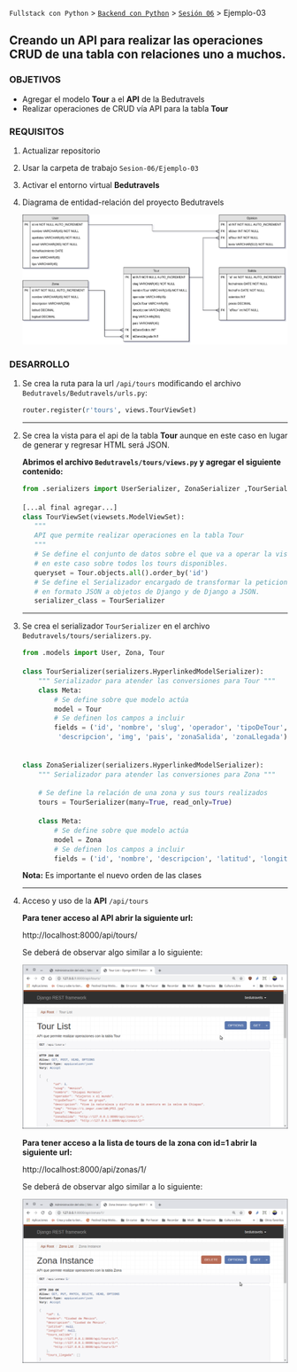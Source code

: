 `Fullstack con Python` > [`Backend con Python`](../../Readme.md) > [`Sesión 06`](../Readme.md) > Ejemplo-03
## Creando un API para realizar las operaciones CRUD de una tabla con relaciones uno a muchos.

### OBJETIVOS
- Agregar el modelo __Tour__ a el __API__ de la Bedutravels
- Realizar operaciones de CRUD vía API para la tabla __Tour__

### REQUISITOS
1. Actualizar repositorio
1. Usar la carpeta de trabajo `Sesion-06/Ejemplo-03`
1. Activar el entorno virtual __Bedutravels__
1. Diagrama de entidad-relación del proyecto Bedutravels

   ![Diagrama entidad-relación](assets/bedutravels-modelo-er.png)

### DESARROLLO
1. Se crea la ruta para la url `/api/tours` modificando el archivo `Bedutravels/Bedutravels/urls.py`:

   ```python
   router.register(r'tours', views.TourViewSet)
   ```
   ***

1. Se crea la vista para el api de la tabla __Tour__ aunque en este caso en lugar de generar y regresar HTML será JSON.

   __Abrimos el archivo `Bedutravels/tours/views.py` y agregar el siguiente contenido:__

   ```python
   from .serializers import UserSerializer, ZonaSerializer ,TourSerializer

   [...al final agregar...]
   class TourViewSet(viewsets.ModelViewSet):
      """
      API que permite realizar operaciones en la tabla Tour
      """
      # Se define el conjunto de datos sobre el que va a operar la vista,
      # en este caso sobre todos los tours disponibles.
      queryset = Tour.objects.all().order_by('id')
      # Se define el Serializador encargado de transformar la peticiones
      # en formato JSON a objetos de Django y de Django a JSON.
      serializer_class = TourSerializer
   ```
   ***

1. Se crea el serializador `TourSerializer` en el archivo `Bedutravels/tours/serializers.py`.

   ```python
   from .models import User, Zona, Tour

   class TourSerializer(serializers.HyperlinkedModelSerializer):
       """ Serializador para atender las conversiones para Tour """
       class Meta:
           # Se define sobre que modelo actúa
           model = Tour
           # Se definen los campos a incluir
           fields = ('id', 'nombre', 'slug', 'operador', 'tipoDeTour',
            'descripcion', 'img', 'pais', 'zonaSalida', 'zonaLlegada')


   class ZonaSerializer(serializers.HyperlinkedModelSerializer):
       """ Serializador para atender las conversiones para Zona """

       # Se define la relación de una zona y sus tours realizados
       tours = TourSerializer(many=True, read_only=True)

       class Meta:
           # Se define sobre que modelo actúa
           model = Zona
           # Se definen los campos a incluir
           fields = ('id', 'nombre', 'descripcion', 'latitud', 'longitud', 'tours_salida', 'tours_llegada')
   ```
   __Nota:__ Es importante el nuevo orden de las clases
   ***

1. Acceso y uso de la __API__ `/api/tours`

   __Para tener acceso al API abrir la siguiente url:__

   http://localhost:8000/api/tours/

   Se deberá de observar algo similar a lo siguiente:

   ![bedutravels API Tours](assets/api-tours-01.png)

   __Para tener acceso a la lista de tours de la zona con id=1 abrir la siguiente url:__

   http://localhost:8000/api/zonas/1/

   Se deberá de observar algo similar a lo siguiente:

   ![bedutravels API Tours](assets/api-tours-02.png)
